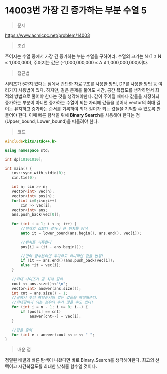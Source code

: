 # 14003번 가장 긴 증가하는 부분 수열 5

> 문제

https://www.acmicpc.net/problem/14003

> 조건

주어지는 수열 중에서 가장 긴 증가하는 부분 수열을 구하여라. 수열의 크기는 N (1 ≤ N ≤ 1,000,000), 주어지는 값은 (-1,000,000,000 ≤ A ≤ 1,000,000,000)이다.

> 접근법

시리즈가 5까지 있다는 점에서 간단한 자료구조를 사용한 방법, DP를 사용한 방법 등 여러가지 사용법이 있다. 하지만, 같은 문제를 풀어도 시간, 공간 복잡도를 생각하면서 최적의 방법으로 풀어야 한다는 것을 생각해야한다. 값이 주어질 때마다 값들을 저장하되 증가하는 부분이 아니면 증가하는 수열이 되는 자리에 값들을 넣어서 vector의 최대 길이는 유지하고 증가하는 순서를 기록하여 최대 길이가 되는 값들을 기억할 수 있도록 만들어야 한다. 이때 빠른 탐색을 위해 **Binary Search**를 사용해야 한다는 점(Upper_bound, Lower_bound)을 떠올려야 한다.

> 코드

 ``` c++
#include<bits/stdc++.h>

using namespace std;

int dp[10101010];

int main() {
	ios::sync_with_stdio(0);
	cin.tie(0);

	int n; cin >> n;
	vector<int> vec(n);
	vector<int> pos(n);
	for(int i=0;i<n;i++)
		cin >> vec[i];
	vector<int> ans;
	ans.push_back(vec[0]);
	
	for (int i = 1; i < n; i++) {
        //현재의 값보다 같거나 큰 위치를 탐색
		auto it = lower_bound(ans.begin(), ans.end(), vec[i]);

        //위치를 기록한다
		pos[i] = (it - ans.begin());

        //만약 끝부분이면 추가하고 아니라면 값을 변경!
		if (it == ans.end())ans.push_back(vec[i]);
		else *it = vec[i];
	}
	
    //최대 사이즈가 곧 최대 길이
	cout << ans.size()<<"\n";
	vector<int> answer(ans.size());
	int cnt = ans.size() - 1;
    //끝에서 부터 해당순서의 맞는 값들을 매칭해준다.
    //최대길이가 되는 경우의 수가 많을 수도 있다!
	for (int i = n - 1; i >= 0; i--) {
		if (pos[i] == cnt)
			answer[cnt--] = vec[i];
	}

    //답을 출력
	for (int e : answer)cout << e << " ";
}
```

> 배운 점

정렬된 배열과 빠른 탐색이 나왔다면 바로 Binary_Search를 생각해야한다. 최고의 선택이고 시간복잡도를 최대한 낮춰줄 함수일 것이다.
